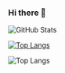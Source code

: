 ### Hi there 👋

<!--
**Phung-2/Phung-2** is a ✨ _special_ ✨ repository because its `README.md` (this file) appears on your GitHub profile.

Here are some ideas to get you started:

- 🔭 I’m currently working on ...
- 🌱 I’m currently learning ...
- 👯 I’m looking to collaborate on ...
- 🤔 I’m looking for help with ...
- 💬 Ask me about ...
- 📫 How to reach me: ...
- 😄 Pronouns: ...
- ⚡ Fun fact: ...
-->
![GitHub Stats](https://github-readme-stats.vercel.app/api?username=Phung-2&theme=radical)

[![Top Langs](https://github-readme-stats.vercel.app/api/top-langs/?username=Phung-2&layout=pie)](https://github.com/anuraghazra/github-readme-stats)


![Top Langs](https://github-readme-stats.vercel.app/api/top-langs/?username=Phung-2&hide_progress=true)
